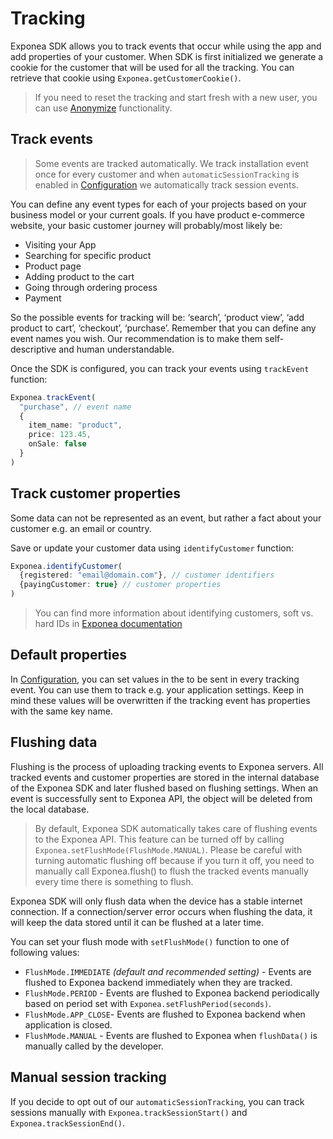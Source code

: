 # Tracking
Exponea SDK allows you to track events that occur while using the app and add properties of your customer. When SDK is first initialized we generate a cookie for the customer that will be used for all the tracking. You can retrieve that cookie using `Exponea.getCustomerCookie()`.

> If you need to reset the tracking and start fresh with a new user, you can use [Anonymize](./ANONYMIZE.md) functionality.

## Track events
> Some events are tracked automatically. We track installation event once for every customer and when `automaticSessionTracking` is enabled in [Configuration](./CONFIGURATION.md) we automatically track session events.

You can define any event types for each of your projects based on your business model or your current goals. If you have product e-commerce website, your basic customer journey will probably/most likely be:

* Visiting your App
* Searching for specific product
* Product page
* Adding product to the cart
* Going through ordering process
* Payment

So the possible events for tracking will be: ‘search’, ‘product view’, ‘add product to cart’, ‘checkout’, ‘purchase’. Remember that you can define any event names you wish. Our recommendation is to make them self-descriptive and human understandable.

Once the SDK is configured, you can track your events using `trackEvent` function:

```typescript
Exponea.trackEvent(
  "purchase", // event name
  {
    item_name: "product",
    price: 123.45,
    onSale: false
  }
)
```

## Track customer properties
Some data can not be represented as an event, but rather a fact about your customer e.g. an email or country.

Save or update your customer data using `identifyCustomer` function:
```typescript
Exponea.identifyCustomer(
  {registered: "email@domain.com"}, // customer identifiers
  {payingCustomer: true} // customer properties
)
```
> You can find more information about identifying customers, soft vs. hard IDs in [Exponea documentation](https://docs.exponea.com/docs/customer-identification)

## Default properties
In [Configuration](./CONFIGURATION.md), you can set values in the to be sent in every tracking event. You can use them to track e.g. your application settings. Keep in mind these values will be overwritten if the tracking event has properties with the same key name.

## Flushing data
Flushing is the process of uploading tracking events to Exponea servers. All tracked events and customer properties are stored in the internal database of the Exponea SDK and later flushed based on flushing settings. When an event is successfully sent to Exponea API, the object will be deleted from the local database.

> By default, Exponea SDK automatically takes care of flushing events to the Exponea API. This feature can be turned off by calling `Exponea.setFlushMode(FlushMode.MANUAL)`. Please be careful with turning automatic flushing off because if you turn it off, you need to manually call Exponea.flush() to flush the tracked events manually every time there is something to flush.

Exponea SDK will only flush data when the device has a stable internet connection. If a connection/server error occurs when flushing the data, it will keep the data stored until it can be flushed at a later time.

You can set your flush mode with `setFlushMode()` function to one of following values:
  * `FlushMode.IMMEDIATE` *(default and recommended setting)* - Events are flushed to Exponea backend immediately when they are tracked.
  * `FlushMode.PERIOD` - Events are flushed to Exponea backend periodically based on period set with `Exponea.setFlushPeriod(seconds)`.
  * `FlushMode.APP_CLOSE`- Events are flushed to Exponea backend when application is closed.
  * `FlushMode.MANUAL` - Events are flushed to Exponea when `flushData()` is manually called by the developer.

## Manual session tracking
If you decide to opt out of our `automaticSessionTracking`, you can track sessions manually with `Exponea.trackSessionStart()` and `Exponea.trackSessionEnd()`.

